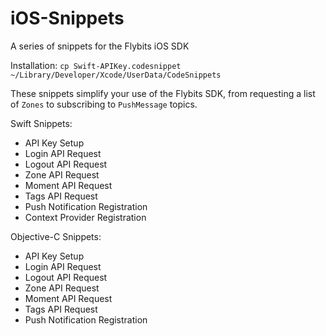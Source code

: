 # iOS-Snippets
A series of snippets for the Flybits iOS SDK

Installation:
``cp Swift-APIKey.codesnippet ~/Library/Developer/Xcode/UserData/CodeSnippets``

These snippets simplify your use of the Flybits SDK, from requesting a list of ``Zones`` to subscribing to ``PushMessage`` topics.

Swift Snippets:
- API Key Setup
- Login API Request
- Logout API Request
- Zone API Request
- Moment API Request
- Tags API Request
- Push Notification Registration
- Context Provider Registration

Objective-C Snippets:
- API Key Setup
- Login API Request
- Logout API Request
- Zone API Request
- Moment API Request
- Tags API Request
- Push Notification Registration
